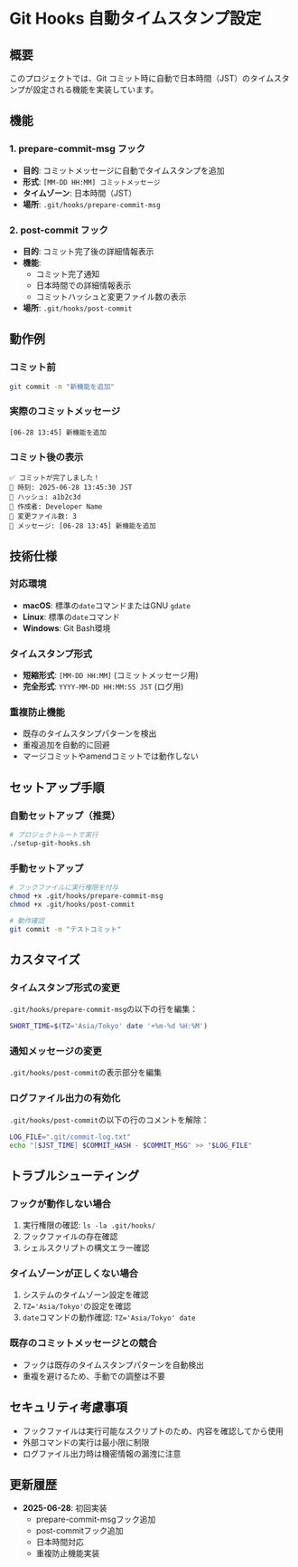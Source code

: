 # Git Hooks 自動タイムスタンプ設定

## 概要

このプロジェクトでは、Git コミット時に自動で日本時間（JST）のタイムスタンプが設定される機能を実装しています。

## 機能

### 1. prepare-commit-msg フック
- **目的**: コミットメッセージに自動でタイムスタンプを追加
- **形式**: `[MM-DD HH:MM] コミットメッセージ`
- **タイムゾーン**: 日本時間（JST）
- **場所**: `.git/hooks/prepare-commit-msg`

### 2. post-commit フック
- **目的**: コミット完了後の詳細情報表示
- **機能**: 
  - コミット完了通知
  - 日本時間での詳細情報表示
  - コミットハッシュと変更ファイル数の表示
- **場所**: `.git/hooks/post-commit`

## 動作例

### コミット前
```bash
git commit -m "新機能を追加"
```

### 実際のコミットメッセージ
```
[06-28 13:45] 新機能を追加
```

### コミット後の表示
```
✅ コミットが完了しました！
📅 時刻: 2025-06-28 13:45:30 JST
🔗 ハッシュ: a1b2c3d
👤 作成者: Developer Name
📁 変更ファイル数: 3
💬 メッセージ: [06-28 13:45] 新機能を追加
```

## 技術仕様

### 対応環境
- **macOS**: 標準の`date`コマンドまたはGNU `gdate`
- **Linux**: 標準の`date`コマンド
- **Windows**: Git Bash環境

### タイムスタンプ形式
- **短縮形式**: `[MM-DD HH:MM]` (コミットメッセージ用)
- **完全形式**: `YYYY-MM-DD HH:MM:SS JST` (ログ用)

### 重複防止機能
- 既存のタイムスタンプパターンを検出
- 重複追加を自動的に回避
- マージコミットやamendコミットでは動作しない

## セットアップ手順

### 自動セットアップ（推奨）
```bash
# プロジェクトルートで実行
./setup-git-hooks.sh
```

### 手動セットアップ
```bash
# フックファイルに実行権限を付与
chmod +x .git/hooks/prepare-commit-msg
chmod +x .git/hooks/post-commit

# 動作確認
git commit -m "テストコミット"
```

## カスタマイズ

### タイムスタンプ形式の変更
`.git/hooks/prepare-commit-msg`の以下の行を編集：
```bash
SHORT_TIME=$(TZ='Asia/Tokyo' date '+%m-%d %H:%M')
```

### 通知メッセージの変更
`.git/hooks/post-commit`の表示部分を編集

### ログファイル出力の有効化
`.git/hooks/post-commit`の以下の行のコメントを解除：
```bash
LOG_FILE=".git/commit-log.txt"
echo "[$JST_TIME] $COMMIT_HASH - $COMMIT_MSG" >> "$LOG_FILE"
```

## トラブルシューティング

### フックが動作しない場合
1. 実行権限の確認: `ls -la .git/hooks/`
2. フックファイルの存在確認
3. シェルスクリプトの構文エラー確認

### タイムゾーンが正しくない場合
1. システムのタイムゾーン設定を確認
2. `TZ='Asia/Tokyo'`の設定を確認
3. `date`コマンドの動作確認: `TZ='Asia/Tokyo' date`

### 既存のコミットメッセージとの競合
- フックは既存のタイムスタンプパターンを自動検出
- 重複を避けるため、手動での調整は不要

## セキュリティ考慮事項

- フックファイルは実行可能なスクリプトのため、内容を確認してから使用
- 外部コマンドの実行は最小限に制限
- ログファイル出力時は機密情報の漏洩に注意

## 更新履歴

- **2025-06-28**: 初回実装
  - prepare-commit-msgフック追加
  - post-commitフック追加
  - 日本時間対応
  - 重複防止機能実装